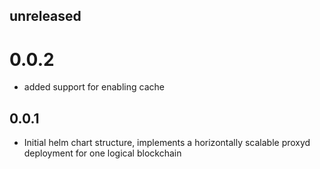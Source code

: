 ## unreleased

# 0.0.2

- added support for enabling cache

## 0.0.1

- Initial helm chart structure, implements a horizontally scalable proxyd deployment for one logical blockchain 